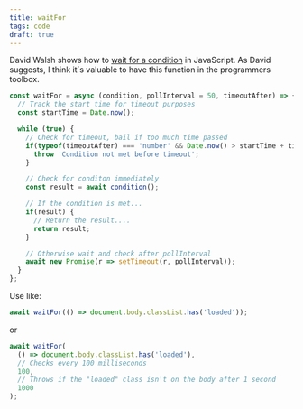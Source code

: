 ```yaml
---
title: waitFor
tags: code
draft: true
---
```

David Walsh shows how to [wait for a condition](https://davidwalsh.name/waitfor) in JavaScript. As David suggests, I think it´s valuable to have this function in the programmers toolbox.

```js
const waitFor = async (condition, pollInterval = 50, timeoutAfter) => {
  // Track the start time for timeout purposes
  const startTime = Date.now();

  while (true) {
    // Check for timeout, bail if too much time passed
    if(typeof(timeoutAfter) === 'number' && Date.now() > startTime + timeoutAfter) {
      throw 'Condition not met before timeout';
    }

    // Check for conditon immediately
    const result = await condition();

    // If the condition is met...
    if(result) {
      // Return the result....
      return result;
    }

    // Otherwise wait and check after pollInterval
    await new Promise(r => setTimeout(r, pollInterval));
  }
};
```

Use like:

```js
await waitFor(() => document.body.classList.has('loaded'));
```

or 

```js
await waitFor(
  () => document.body.classList.has('loaded'),
  // Checks every 100 milliseconds
  100,
  // Throws if the "loaded" class isn't on the body after 1 second
  1000
);
```